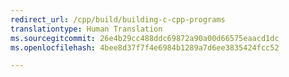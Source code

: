 ```yaml
---
redirect_url: /cpp/build/building-c-cpp-programs
translationtype: Human Translation
ms.sourcegitcommit: 26e4b29cc488ddc69872a90a00d66575eaacd1dc
ms.openlocfilehash: 4bee8d37f7f4e6984b1289a7d6ee3835424fcc52

---
```




<!--HONumber=Jan17_HO2-->


